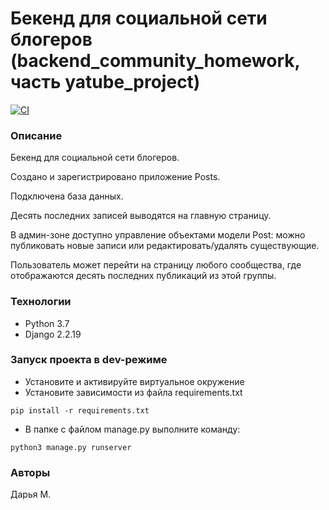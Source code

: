 # Бекенд для социальной сети блогеров (backend_community_homework, часть yatube_project)

[![CI](https://github.com/yandex-praktikum/hw02_community/actions/workflows/python-app.yml/badge.svg?branch=master)](https://github.com/yandex-praktikum/hw02_community/actions/workflows/python-app.yml)

### Описание
Бекенд для социальной сети блогеров.

Создано и зарегистрировано приложение Posts.

Подключена база данных.

Десять последних записей выводятся на главную страницу.

В админ-зоне доступно управление объектами модели Post: можно публиковать новые записи или редактировать/удалять существующие.

Пользователь может перейти на страницу любого сообщества, где отображаются десять последних публикаций из этой группы.

### Технологии
- Python 3.7
- Django 2.2.19
### Запуск проекта в dev-режиме
- Установите и активируйте виртуальное окружение
- Установите зависимости из файла requirements.txt
```
pip install -r requirements.txt
``` 
- В папке с файлом manage.py выполните команду:
```
python3 manage.py runserver
```
### Авторы
Дарья М.
